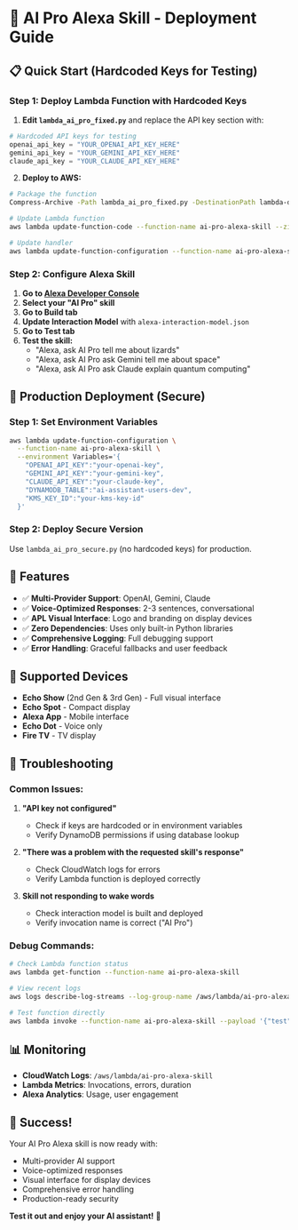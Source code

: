 # 🚀 AI Pro Alexa Skill - Deployment Guide

## 📋 **Quick Start (Hardcoded Keys for Testing)**

### **Step 1: Deploy Lambda Function with Hardcoded Keys**

1. **Edit `lambda_ai_pro_fixed.py`** and replace the API key section with:
```python
# Hardcoded API keys for testing
openai_api_key = "YOUR_OPENAI_API_KEY_HERE"
gemini_api_key = "YOUR_GEMINI_API_KEY_HERE"
claude_api_key = "YOUR_CLAUDE_API_KEY_HERE"
```

2. **Deploy to AWS:**
```bash
# Package the function
Compress-Archive -Path lambda_ai_pro_fixed.py -DestinationPath lambda-deployment.zip -Force

# Update Lambda function
aws lambda update-function-code --function-name ai-pro-alexa-skill --zip-file fileb://lambda-deployment.zip

# Update handler
aws lambda update-function-configuration --function-name ai-pro-alexa-skill --handler lambda_ai_pro_fixed.lambda_handler
```

### **Step 2: Configure Alexa Skill**

1. **Go to [Alexa Developer Console](https://developer.amazon.com/alexa/console/ask)**
2. **Select your "AI Pro" skill**
3. **Go to Build tab**
4. **Update Interaction Model** with `alexa-interaction-model.json`
5. **Go to Test tab**
6. **Test the skill:**
   - "Alexa, ask AI Pro tell me about lizards"
   - "Alexa, ask AI Pro ask Gemini tell me about space"
   - "Alexa, ask AI Pro ask Claude explain quantum computing"

## 🔐 **Production Deployment (Secure)**

### **Step 1: Set Environment Variables**

```bash
aws lambda update-function-configuration \
  --function-name ai-pro-alexa-skill \
  --environment Variables='{
    "OPENAI_API_KEY":"your-openai-key",
    "GEMINI_API_KEY":"your-gemini-key", 
    "CLAUDE_API_KEY":"your-claude-key",
    "DYNAMODB_TABLE":"ai-assistant-users-dev",
    "KMS_KEY_ID":"your-kms-key-id"
  }'
```

### **Step 2: Deploy Secure Version**

Use `lambda_ai_pro_secure.py` (no hardcoded keys) for production.

## 🎯 **Features**

- ✅ **Multi-Provider Support**: OpenAI, Gemini, Claude
- ✅ **Voice-Optimized Responses**: 2-3 sentences, conversational
- ✅ **APL Visual Interface**: Logo and branding on display devices
- ✅ **Zero Dependencies**: Uses only built-in Python libraries
- ✅ **Comprehensive Logging**: Full debugging support
- ✅ **Error Handling**: Graceful fallbacks and user feedback

## 📱 **Supported Devices**

- **Echo Show** (2nd Gen & 3rd Gen) - Full visual interface
- **Echo Spot** - Compact display
- **Alexa App** - Mobile interface
- **Echo Dot** - Voice only
- **Fire TV** - TV display

## 🔧 **Troubleshooting**

### **Common Issues:**

1. **"API key not configured"**
   - Check if keys are hardcoded or in environment variables
   - Verify DynamoDB permissions if using database lookup

2. **"There was a problem with the requested skill's response"**
   - Check CloudWatch logs for errors
   - Verify Lambda function is deployed correctly

3. **Skill not responding to wake words**
   - Check interaction model is built and deployed
   - Verify invocation name is correct ("AI Pro")

### **Debug Commands:**

```bash
# Check Lambda function status
aws lambda get-function --function-name ai-pro-alexa-skill

# View recent logs
aws logs describe-log-streams --log-group-name /aws/lambda/ai-pro-alexa-skill --order-by LastEventTime --descending --max-items 1

# Test function directly
aws lambda invoke --function-name ai-pro-alexa-skill --payload '{"test":"data"}' response.json
```

## 📊 **Monitoring**

- **CloudWatch Logs**: `/aws/lambda/ai-pro-alexa-skill`
- **Lambda Metrics**: Invocations, errors, duration
- **Alexa Analytics**: Usage, user engagement

## 🎉 **Success!**

Your AI Pro Alexa skill is now ready with:
- Multi-provider AI support
- Voice-optimized responses
- Visual interface for display devices
- Comprehensive error handling
- Production-ready security

**Test it out and enjoy your AI assistant!** 🚀
